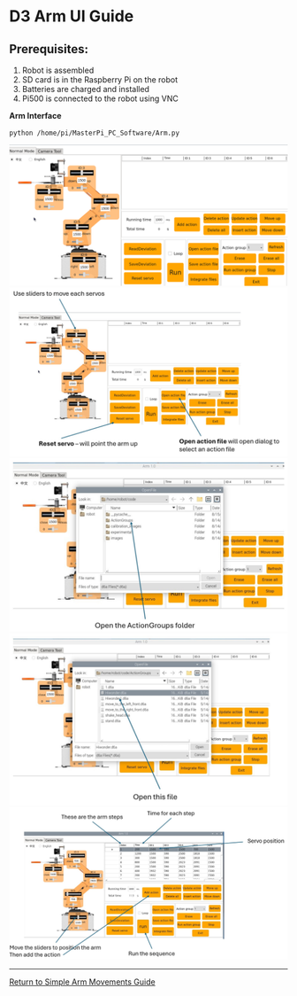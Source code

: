 # **D3 Arm UI** Guide

## Prerequisites:

1. Robot is assembled
1. SD card is in the Raspberry Pi on the robot
1. Batteries are charged and installed
1. Pi500 is connected to the robot using VNC 

**Arm Interface**

   ~~~
   python /home/pi/MasterPi_PC_Software/Arm.py
   ~~~

   <img src="/zzimages/ArmAction.png" width="600" >   


   <img src="/zzimages/armBasics.jpg" width="600" >   

   <img src="/zzimages/armBasics2.jpg" width="600" >   

   <img src="/zzimages/armBasics3.jpg" width="600" >   

   <img src="/zzimages/armBasics4.jpg" width="600" >   




---

[Return to Simple Arm Movements Guide](Simple_Arm_Movements_Guide.md)






